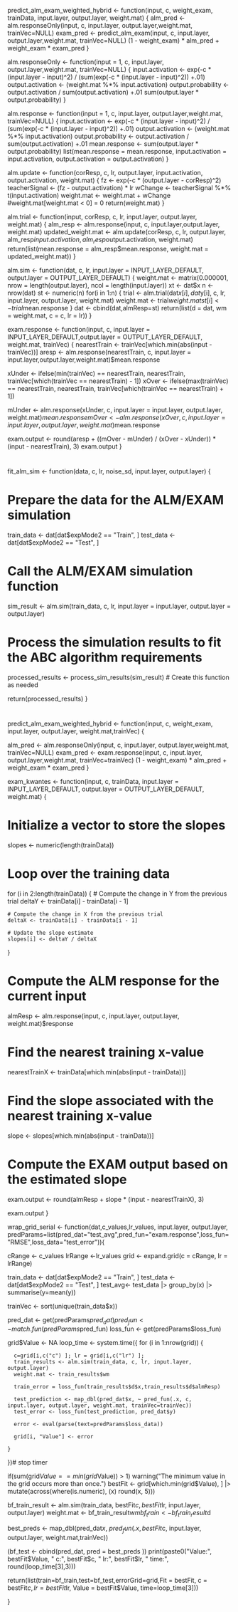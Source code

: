 

predict_alm_exam_weighted_hybrid <- function(input, c, weight_exam, trainData, input.layer, output.layer, weight.mat) {
  alm_pred <- alm.responseOnly(input, c, input.layer, output.layer,weight.mat, trainVec=NULL)
  exam_pred <- predict_alm_exam(input, c, input.layer, output.layer,weight.mat, trainVec=NULL)
  (1 - weight_exam) * alm_pred + weight_exam * exam_pred
}


alm.responseOnly <- function(input = 1, c, input.layer, output.layer,weight.mat, trainVec=NULL) {
  input.activation <- exp(-c * (input.layer - input)^2) / (sum(exp(-c * (input.layer - input)^2)) +.01)
  output.activation <- (weight.mat %*% input.activation) 
  output.probability <- output.activation / sum(output.activation) +.01
  sum(output.layer * output.probability)
}


alm.response <- function(input = 1, c, input.layer, output.layer,weight.mat, trainVec=NULL) {
  input.activation <- exp(-c * (input.layer - input)^2) / (sum(exp(-c * (input.layer - input)^2)) +.01)
  output.activation <- (weight.mat %*% input.activation) 
  output.probability <- output.activation / sum(output.activation) +.01
  mean.response <- sum(output.layer * output.probability)
  list(mean.response = mean.response, input.activation = input.activation, output.activation = output.activation)
}

alm.update <- function(corResp, c, lr, output.layer, input.activation, output.activation, weight.mat) {
  fz <- exp(-c * (output.layer - corResp)^2)
  teacherSignal <- (fz - output.activation) * lr
  wChange <- teacherSignal %*% t(input.activation)
  weight.mat <- weight.mat + wChange
  #weight.mat[weight.mat < 0] = 0
  return(weight.mat)
}

alm.trial <- function(input, corResp, c, lr, input.layer, output.layer, weight.mat) {
  alm_resp <- alm.response(input, c, input.layer,output.layer, weight.mat)
  updated_weight.mat <- alm.update(corResp, c, lr, output.layer, alm_resp$input.activation, alm_resp$output.activation, weight.mat)
  return(list(mean.response = alm_resp$mean.response, weight.mat = updated_weight.mat))
}

alm.sim <- function(dat, c, lr, input.layer = INPUT_LAYER_DEFAULT, output.layer = OUTPUT_LAYER_DEFAULT) {
  weight.mat <- matrix(0.000001, nrow = length(output.layer), ncol = length(input.layer))
  xt <- dat$x
  n <- nrow(dat)
  st <- numeric(n) 
  for(i in 1:n) {
    trial <- alm.trial(dat$x[i], dat$y[i], c, lr, input.layer, output.layer, weight.mat)
    weight.mat <- trial$weight.mat
    st[i] <- trial$mean.response
  }
   dat <- cbind(dat,almResp=st)
  return(list(d = dat, wm = weight.mat, c = c, lr = lr))
}

exam.response <- function(input, c, input.layer = INPUT_LAYER_DEFAULT,output.layer = OUTPUT_LAYER_DEFAULT, weight.mat, trainVec) {
  nearestTrain <- trainVec[which.min(abs(input - trainVec))]
  aresp <- alm.response(nearestTrain, c, input.layer = input.layer,output.layer,weight.mat)$mean.response
  
  xUnder <- ifelse(min(trainVec) == nearestTrain, nearestTrain, trainVec[which(trainVec == nearestTrain) - 1])
  xOver <- ifelse(max(trainVec) == nearestTrain, nearestTrain, trainVec[which(trainVec == nearestTrain) + 1])
  
  mUnder <- alm.response(xUnder, c, input.layer = input.layer, output.layer, weight.mat)$mean.response
  mOver <- alm.response(xOver, c, input.layer = input.layer,output.layer, weight.mat)$mean.response
  
  exam.output <- round(aresp + ((mOver - mUnder) / (xOver - xUnder)) * (input - nearestTrain), 3)
  exam.output
}


# 


fit_alm_sim <- function(data, c, lr, noise_sd, input.layer, output.layer) {
  # Prepare the data for the ALM/EXAM simulation
  train_data <- dat[dat$expMode2 == "Train", ]
  test_data <- dat[dat$expMode2 == "Test", ] 
  
  # Call the ALM/EXAM simulation function
  sim_result <- alm.sim(train_data, c, lr, input.layer = input.layer, output.layer = output.layer)
  
  # Process the simulation results to fit the ABC algorithm requirements
  processed_results <- process_sim_results(sim_result) # Create this function as needed
  
  return(processed_results)
}


# 




predict_alm_exam_weighted_hybrid <- function(input, c, weight_exam, input.layer, output.layer, weight.mat,trainVec) {
  
  alm_pred <- alm.responseOnly(input, c, input.layer, output.layer,weight.mat, trainVec=NULL)
  exam_pred <- exam.response(input, c, input.layer, output.layer,weight.mat, trainVec=trainVec)
  (1 - weight_exam) * alm_pred + weight_exam * exam_pred
}


exam_kwantes <- function(input, c, trainData, input.layer = INPUT_LAYER_DEFAULT, output.layer = OUTPUT_LAYER_DEFAULT, weight.mat) {
  # Initialize a vector to store the slopes
  slopes <- numeric(length(trainData))
  
  # Loop over the training data
  for (i in 2:length(trainData)) {
    # Compute the change in Y from the previous trial
    deltaY <- trainData[i] - trainData[i - 1]
    
    # Compute the change in X from the previous trial
    deltaX <- trainData[i] - trainData[i - 1]
    
    # Update the slope estimate
    slopes[i] <- deltaY / deltaX
  }
  # Compute the ALM response for the current input
  almResp <- alm.response(input, c, input.layer, output.layer, weight.mat)$response
  
  # Find the nearest training x-value
  nearestTrainX <- trainData[which.min(abs(input - trainData))]
  
  # Find the slope associated with the nearest training x-value
  slope <- slopes[which.min(abs(input - trainData))]
  
  # Compute the EXAM output based on the estimated slope
  exam.output <- round(almResp + slope * (input - nearestTrainX), 3)
  
  exam.output
}


wrap_grid_serial <- function(dat,c_values,lr_values, input.layer, output.layer,
                             predParams=list(pred_dat="test_avg",pred_fun="exam.response",loss_fun="RMSE",loss_data="test_error")){
  
  cRange <- c_values
  lrRange <-lr_values
  grid <- expand.grid(c = cRange, lr = lrRange)
  
  train_data <- dat[dat$expMode2 == "Train", ]
  test_data <- dat[dat$expMode2 == "Test", ] 
  test_avg<- test_data |> group_by(x) |> summarise(y=mean(y))
  
  trainVec <- sort(unique(train_data$x))
  
  pred_dat <- get(predParams$pred_dat)
  pred_fun <- match.fun(predParams$pred_fun)
  loss_fun <- get(predParams$loss_fun)
  
  grid$Value <- NA
  loop_time <- system.time({ 
    for (i in 1:nrow(grid)) {
      
      c=grid[i,c("c") ]; lr = grid[i,c("lr") ]; 
      train_results <- alm.sim(train_data, c, lr, input.layer, output.layer)
      weight.mat <- train_results$wm
      
      train_error = loss_fun(train_results$d$x,train_results$d$almResp)
      
      test_prediction <- map_dbl(pred_dat$x, ~ pred_fun(.x, c, input.layer, output.layer, weight.mat, trainVec=trainVec))
      test_error <- loss_fun(test_prediction, pred_dat$y)
      
      error <- eval(parse(text=predParams$loss_data))
      
      grid[i, "Value"] <- error
      
    }
  })# stop timer
  
  if(sum(grid$Value == min(grid$Value)) > 1) warning("The minimum value in the grid occurs more than once.")
  bestFit <- grid[which.min(grid$Value), ] |>  mutate(across(where(is.numeric), \(x) round(x, 5)))
  
  bf_train_result <- alm.sim(train_data, bestFit$c, bestFit$lr, input.layer, output.layer)
  weight.mat <- bf_train_result$wm
  bf_train <- bf_train_result$d
  
  best_preds <- map_dbl(pred_dat$x, ~ pred_fun(.x, bestFit$c, input.layer, output.layer, weight.mat,trainVec))
  
  (bf_test <- cbind(pred_dat, pred = best_preds ))
  print(paste0("Value:", bestFit$Value, " c:", bestFit$c, " lr:", bestFit$lr, " time:", round(loop_time[3],3)))
  
  return(list(train=bf_train,test=bf_test,errorGrid=grid,Fit = bestFit, c = bestFit$c, lr = bestFit$lr, Value = bestFit$Value, time=loop_time[3]))
  
}